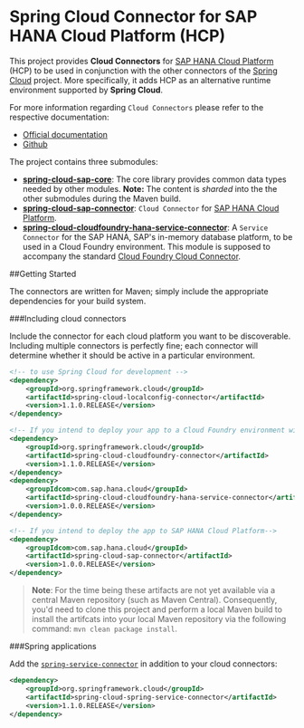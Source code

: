 # Spring Cloud Connector for SAP HANA Cloud Platform (HCP) 

This project provides **Cloud Connectors** for [SAP HANA Cloud Platform](http://hcp.sap.com) (HCP) to be used in conjunction with the other connectors of the [Spring Cloud](http://projects.spring.io/spring-cloud/) project. More specifically, it adds HCP as an alternative runtime environment supported by **Spring Cloud**.

For more information regarding `Cloud Connectors` please refer to the respective documentation: 

* [Official documentation](http://cloud.spring.io/spring-cloud-connectors)
* [Github](https://github.com/spring-cloud/spring-cloud-connectors)



The project contains three submodules:


- **[spring-cloud-sap-core](spring-cloud-sap-core)**: The core library provides common data types needed by other modules. **Note:** The content is _sharded_ into the the other submodules during the Maven build.
- **[spring-cloud-sap-connector](spring-cloud-sap-connector)**: `Cloud Connector` for [SAP HANA Cloud Platform](http://hcp.sap.com).
- **[spring-cloud-cloudfoundry-hana-service-connector](spring-cloud-cloudfoundry-hana-service-connector)**: A `Service Connector` for the SAP HANA, SAP's in-memory database platform, to be used in a Cloud Foundry environment. This module is supposed to accompany the standard [Cloud Foundry Cloud Connector](https://github.com/spring-cloud/spring-cloud-connectors/tree/master/spring-cloud-cloudfoundry-connector). 

##Getting Started

The connectors are written for Maven; simply include the appropriate dependencies for your build system.

###Including cloud connectors

Include the connector for each cloud platform you want to be discoverable. Including multiple connectors is perfectly fine; each connector will determine whether it should be active in a particular environment.

````xml
<!-- to use Spring Cloud for development -->
<dependency>
    <groupId>org.springframework.cloud</groupId>
    <artifactId>spring-cloud-localconfig-connector</artifactId>
    <version>1.1.0.RELEASE</version>
</dependency>

<!-- If you intend to deploy your app to a Cloud Foundry environment within SAP HCP-->
<dependency>
    <groupId>org.springframework.cloud</groupId>
    <artifactId>spring-cloud-cloudfoundry-connector</artifactId>
    <version>1.1.0.RELEASE</version>
</dependency>
<dependency>
    <groupIdcom>com.sap.hana.cloud</groupId>
    <artifactId>spring-cloud-cloudfoundry-hana-service-connector</artifactId>
    <version>1.0.0.RELEASE</version>
</dependency>

<!-- If you intend to deploy the app to SAP HANA Cloud Platform-->
<dependency>
    <groupIdcom>com.sap.hana.cloud</groupId>
    <artifactId>spring-cloud-sap-connector</artifactId>
    <version>1.0.0.RELEASE</version>
</dependency>
````
> **Note**: For the time being these artifacts are not yet available via a central Maven repository (such as Maven Central). Consequently, you'd need to clone this project and perform a local Maven build to install the artifcats into your local Maven repository via the following command: `mvn clean package install`.


###Spring applications

Add the [`spring-service-connector`](https://github.com/spring-cloud/spring-cloud-connectors/tree/master/spring-cloud-spring-service-connector) in addition to your cloud connectors:

````xml
<dependency>
	<groupId>org.springframework.cloud</groupId>
	<artifactId>spring-cloud-spring-service-connector</artifactId>
	<version>1.1.0.RELEASE</version>
</dependency>
````



